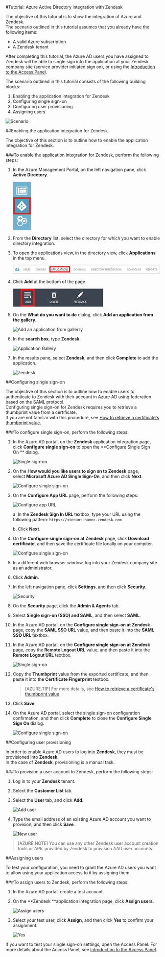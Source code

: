 <properties 
    pageTitle="Tutorial: Azure Active Directory integration with Zendesk | Microsoft Azure" 
    description="Learn how to use Zendesk with Azure Active Directory to enable single sign-on, automated provisioning, and more!." 
    services="active-directory" 
    authors="jeevansd"  
    documentationCenter="na" 
    manager="stevenpo"/>
<tags 
    ms.service="active-directory" 
    ms.devlang="na" 
    ms.topic="article" 
    ms.tgt_pltfrm="na" 
    ms.workload="identity" 
    ms.date="09/09/2016" 
    ms.author="jeedes" />

#Tutorial: Azure Active Directory integration with Zendesk
  
The objective of this tutorial is to show the integration of Azure and Zendesk.  
The scenario outlined in this tutorial assumes that you already have the following items:

-   A valid Azure subscription
-   A Zendesk tenant
  
After completing this tutorial, the Azure AD users you have assigned to Zendesk will be able to single sign into the application at your Zendesk company site (service provider initiated sign on), or using the [Introduction to the Access Panel](active-directory-saas-access-panel-introduction.md).
  
The scenario outlined in this tutorial consists of the following building blocks:

1.  Enabling the application integration for Zendesk
2.  Configuring single sign-on
3.  Configuring user provisioning
4.  Assigning users

![Scenario](./media/active-directory-saas-zendesk-tutorial/IC773083.png "Scenario")

##Enabling the application integration for Zendesk
  
The objective of this section is to outline how to enable the application integration for Zendesk.

###To enable the application integration for Zendesk, perform the following steps:

1.  In the Azure Management Portal, on the left navigation pane, click **Active Directory**.

    ![Active Directory](./media/active-directory-saas-zendesk-tutorial/IC700993.png "Active Directory")

2.  From the **Directory** list, select the directory for which you want to enable directory integration.

3.  To open the applications view, in the directory view, click **Applications** in the top menu.

    ![Applications](./media/active-directory-saas-zendesk-tutorial/IC700994.png "Applications")

4.  Click **Add** at the bottom of the page.

    ![Add application](./media/active-directory-saas-zendesk-tutorial/IC749321.png "Add application")

5.  On the **What do you want to do** dialog, click **Add an application from the gallery**.

    ![Add an application from gallerry](./media/active-directory-saas-zendesk-tutorial/IC749322.png "Add an application from gallerry")

6.  In the **search box**, type **Zendesk**.

    ![Application Gallery](./media/active-directory-saas-zendesk-tutorial/IC773084.png "Application Gallery")

7.  In the results pane, select **Zendesk**, and then click **Complete** to add the application.

    ![Zendesk](./media/active-directory-saas-zendesk-tutorial/IC773085.png "Zendesk")

##Configuring single sign-on
  
The objective of this section is to outline how to enable users to authenticate to Zendesk with their account in Azure AD using federation based on the SAML protocol.  
Configuring single sign-on for Zendesk requires you to retrieve a thumbprint value from a certificate.  
If you are not familiar with this procedure, see [How to retrieve a certificate's thumbprint value](http://youtu.be/YKQF266SAxI).

###To configure single sign-on, perform the following steps:

1.  In the Azure AD portal, on the **Zendesk** application integration page, click **Configure single sign-on** to open the **Configure Single Sign On ** dialog.

    ![Single sign-on](./media/active-directory-saas-zendesk-tutorial/IC773086.png "Single sign-on")

2.  On the **How would you like users to sign on to Zendesk** page, select **Microsoft Azure AD Single Sign-On**, and then click **Next**.

    ![Configure single sign-on](./media/active-directory-saas-zendesk-tutorial/IC773087.png "Configure single sign-on")

3.  On the **Configure App URL** page, perform the following steps:

    ![Configure app URL](./media/active-directory-saas-zendesk-tutorial/IC773088.png "Configure app URL")
  
	a. In the **Zendesk Sign In URL** textbox, type your URL using the following pattern: `https://<tenant-name>.zendesk.com`

	b. Click **Next**.



4.  On the **Configure single sign-on at Zendesk** page, click **Download certificate**, and then save the certificate file locally on your compiter.

    ![Configure single sign-on](./media/active-directory-saas-zendesk-tutorial/IC777534.png "Configure single sign-on")

5.  In a different web browser window, log into your Zendesk company site as an administrator.

6.  Click **Admin**.

7.  In the left navigation pane, click **Settings**, and then click **Security**.

    ![Security](./media/active-directory-saas-zendesk-tutorial/IC773089.png "Security")

8.  On the **Security** page, click the **Admin & Agents** tab.

9.  Select **Single sign-on (SSO) and SAML**, and then select **SAML**.

10. In the Azure AD portal, on the **Configure single sign-on at Zendesk** page, copy the **SAML SSO URL** value, and then paste it into the **SAML SSO URL** textbox.

11. In the Azure AD portal, on the **Configure single sign-on at Zendesk** page, copy the **Remote Logout URL** value, and then paste it into the **Remote Logout URL** textbox.

    ![Single sign-on](./media/active-directory-saas-zendesk-tutorial/IC773090.png "Single sign-on")

12. Copy the **Thumbprint** value from the exported certificate, and then paste it into the **Certificate Fingerprint** textbox.

	>[AZURE.TIP] For more details, see [How to retrieve a certificate's thumbprint value](http://youtu.be/YKQF266SAxI)

13. Click **Save**.

14. On the Azure AD portal, select the single sign-on configuration confirmation, and then click **Complete** to close the **Configure Single Sign On** dialog.

    ![Configure single sign-on](./media/active-directory-saas-zendesk-tutorial/IC773093.png "Configure single sign-on")

##Configuring user provisioning
  
In order to enable Azure AD users to log into **Zendesk**, they must be provisioned into **Zendesk**.  
In the case of **Zendesk**, provisioning is a manual task.

###To provision a user account to Zendesk, perform the following steps:

1.  Log in to your **Zendesk** tenant.

2.  Select the **Customer List** tab.

3.  Select the **User** tab, and click **Add**.

    ![Add user](./media/active-directory-saas-zendesk-tutorial/IC773632.png "Add user")

4.  Type the email address of an existing Azure AD account you want to provision, and then click **Save**.

    ![New user](./media/active-directory-saas-zendesk-tutorial/IC773633.png "New user")

>[AZURE.NOTE] You can use any other Zendesk user account creation tools or APIs provided by Zendesk to provision AAD user accounts.

##Assigning users
  
To test your configuration, you need to grant the Azure AD users you want to allow using your application access to it by assigning them.

###To assign users to Zendesk, perform the following steps:

1.  In the Azure AD portal, create a test account.

2.  On the **Zendesk **application integration page, click **Assign users**.

    ![Assign users](./media/active-directory-saas-zendesk-tutorial/IC773094.png "Assign users")

3.  Select your test user, click **Assign**, and then click **Yes** to confirm your assignment.

    ![Yes](./media/active-directory-saas-zendesk-tutorial/IC767830.png "Yes")
  
If you want to test your single sign-on settings, open the Access Panel. For more details about the Access Panel, see [Introduction to the Access Panel](active-directory-saas-access-panel-introduction.md).